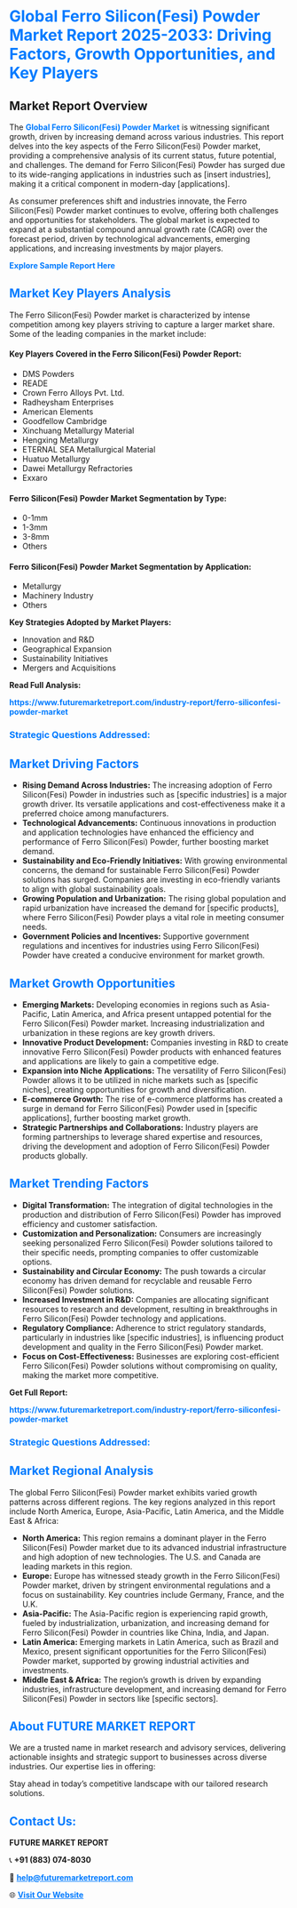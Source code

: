<h1 style="color: #007BFF;">Global Ferro Silicon(Fesi) Powder Market Report 2025-2033: Driving Factors, Growth Opportunities, and Key Players</h1>

<section id="overview">
<h2>Market Report Overview</h2>
<p>The <a href="https://www.futuremarketreport.com/industry-report/ferro-siliconfesi-powder-market" style="color: #007BFF; text-decoration: none;"><strong>Global Ferro Silicon(Fesi) Powder Market</strong></a> is witnessing significant growth, driven by increasing demand across various industries. This report delves into the key aspects of the Ferro Silicon(Fesi) Powder market, providing a comprehensive analysis of its current status, future potential, and challenges. The demand for Ferro Silicon(Fesi) Powder has surged due to its wide-ranging applications in industries such as [insert industries], making it a critical component in modern-day [applications].</p>
<p>As consumer preferences shift and industries innovate, the Ferro Silicon(Fesi) Powder market continues to evolve, offering both challenges and opportunities for stakeholders. The global market is expected to expand at a substantial compound annual growth rate (CAGR) over the forecast period, driven by technological advancements, emerging applications, and increasing investments by major players.</p>
</section>

<section id="overview">
<p><a href="https://www.futuremarketreport.com/request-sample/reportId=85625" style="color: #007BFF; text-decoration: none;"><strong>Explore Sample Report Here</strong></a></p>
</section>

<section id="key-players">
<h2 style="color: #007BFF;">Market Key Players Analysis</h2>
<p>The Ferro Silicon(Fesi) Powder market is characterized by intense competition among key players striving to capture a larger market share. Some of the leading companies in the market include:</p>
<h4>Key Players Covered in the Ferro Silicon(Fesi) Powder Report:</h4>
<ul><li>DMS Powders</li><li>READE</li><li>Crown Ferro Alloys Pvt. Ltd.</li><li>Radheysham Enterprises</li><li>American Elements</li><li>Goodfellow Cambridge</li><li>Xinchuang Metallurgy Material</li><li>Hengxing Metallurgy</li><li>ETERNAL SEA Metallurgical Material</li><li>Huatuo Metallurgy</li><li>Dawei Metallurgy Refractories</li><li>Exxaro</li></ul>
<h4>Ferro Silicon(Fesi) Powder Market Segmentation by Type:</h4>
<ul><li>0-1mm</li><li>1-3mm</li><li>3-8mm</li><li>Others</li></ul>

<h4>Ferro Silicon(Fesi) Powder Market Segmentation by Application:</h4>
<ul><li>Metallurgy</li><li>Machinery Industry</li><li>Others</li></ul>
<p><strong>Key Strategies Adopted by Market Players:</strong></p>
<ul>
<li>Innovation and R&D</li>
<li>Geographical Expansion</li>
<li>Sustainability Initiatives</li>
<li>Mergers and Acquisitions</li>
</ul>
</section>

<section>
<p><strong>Read Full Analysis: </strong></p><a href="https://www.futuremarketreport.com/industry-report/ferro-siliconfesi-powder-market" style="color: #007BFF; text-decoration: none;"><strong>https://www.futuremarketreport.com/industry-report/ferro-siliconfesi-powder-market</strong></a>
<h3 style="color: #007BFF;">Strategic Questions Addressed:</h3>
</section>

<section id="driving-factors">
<h2 style="color: #007BFF;">Market Driving Factors</h2>
<ul>
<li><strong>Rising Demand Across Industries:</strong> The increasing adoption of Ferro Silicon(Fesi) Powder in industries such as [specific industries] is a major growth driver. Its versatile applications and cost-effectiveness make it a preferred choice among manufacturers.</li>
<li><strong>Technological Advancements:</strong> Continuous innovations in production and application technologies have enhanced the efficiency and performance of Ferro Silicon(Fesi) Powder, further boosting market demand.</li>
<li><strong>Sustainability and Eco-Friendly Initiatives:</strong> With growing environmental concerns, the demand for sustainable Ferro Silicon(Fesi) Powder solutions has surged. Companies are investing in eco-friendly variants to align with global sustainability goals.</li>
<li><strong>Growing Population and Urbanization:</strong> The rising global population and rapid urbanization have increased the demand for [specific products], where Ferro Silicon(Fesi) Powder plays a vital role in meeting consumer needs.</li>
<li><strong>Government Policies and Incentives:</strong> Supportive government regulations and incentives for industries using Ferro Silicon(Fesi) Powder have created a conducive environment for market growth.</li>
</ul>
</section>

<section id="growth-opportunities">
<h2 style="color: #007BFF;">Market Growth Opportunities</h2>
<ul>
<li><strong>Emerging Markets:</strong> Developing economies in regions such as Asia-Pacific, Latin America, and Africa present untapped potential for the Ferro Silicon(Fesi) Powder market. Increasing industrialization and urbanization in these regions are key growth drivers.</li>
<li><strong>Innovative Product Development:</strong> Companies investing in R&D to create innovative Ferro Silicon(Fesi) Powder products with enhanced features and applications are likely to gain a competitive edge.</li>
<li><strong>Expansion into Niche Applications:</strong> The versatility of Ferro Silicon(Fesi) Powder allows it to be utilized in niche markets such as [specific niches], creating opportunities for growth and diversification.</li>
<li><strong>E-commerce Growth:</strong> The rise of e-commerce platforms has created a surge in demand for Ferro Silicon(Fesi) Powder used in [specific applications], further boosting market growth.</li>
<li><strong>Strategic Partnerships and Collaborations:</strong> Industry players are forming partnerships to leverage shared expertise and resources, driving the development and adoption of Ferro Silicon(Fesi) Powder products globally.</li>
</ul>
</section>

<section id="trending-factors">
<h2 style="color: #007BFF;">Market Trending Factors</h2>
<ul>
<li><strong>Digital Transformation:</strong> The integration of digital technologies in the production and distribution of Ferro Silicon(Fesi) Powder has improved efficiency and customer satisfaction.</li>
<li><strong>Customization and Personalization:</strong> Consumers are increasingly seeking personalized Ferro Silicon(Fesi) Powder solutions tailored to their specific needs, prompting companies to offer customizable options.</li>
<li><strong>Sustainability and Circular Economy:</strong> The push towards a circular economy has driven demand for recyclable and reusable Ferro Silicon(Fesi) Powder solutions.</li>
<li><strong>Increased Investment in R&D:</strong> Companies are allocating significant resources to research and development, resulting in breakthroughs in Ferro Silicon(Fesi) Powder technology and applications.</li>
<li><strong>Regulatory Compliance:</strong> Adherence to strict regulatory standards, particularly in industries like [specific industries], is influencing product development and quality in the Ferro Silicon(Fesi) Powder market.</li>
<li><strong>Focus on Cost-Effectiveness:</strong> Businesses are exploring cost-efficient Ferro Silicon(Fesi) Powder solutions without compromising on quality, making the market more competitive.</li>
</ul>
</section>

<section>
<p><strong>Get Full Report: </strong></p><a href="https://www.futuremarketreport.com/industry-report/ferro-siliconfesi-powder-market" style="color: #007BFF; text-decoration: none;"><strong>https://www.futuremarketreport.com/industry-report/ferro-siliconfesi-powder-market</strong></a>
<h3 style="color: #007BFF;">Strategic Questions Addressed:</h3>
</section>


<section id="regional-analysis">
<h2 style="color: #007BFF;">Market Regional Analysis</h2>
<p>The global Ferro Silicon(Fesi) Powder market exhibits varied growth patterns across different regions. The key regions analyzed in this report include North America, Europe, Asia-Pacific, Latin America, and the Middle East & Africa:</p>
<ul>
<li><strong>North America:</strong> This region remains a dominant player in the Ferro Silicon(Fesi) Powder market due to its advanced industrial infrastructure and high adoption of new technologies. The U.S. and Canada are leading markets in this region.</li>
<li><strong>Europe:</strong> Europe has witnessed steady growth in the Ferro Silicon(Fesi) Powder market, driven by stringent environmental regulations and a focus on sustainability. Key countries include Germany, France, and the U.K.</li>
<li><strong>Asia-Pacific:</strong> The Asia-Pacific region is experiencing rapid growth, fueled by industrialization, urbanization, and increasing demand for Ferro Silicon(Fesi) Powder in countries like China, India, and Japan.</li>
<li><strong>Latin America:</strong> Emerging markets in Latin America, such as Brazil and Mexico, present significant opportunities for the Ferro Silicon(Fesi) Powder market, supported by growing industrial activities and investments.</li>
<li><strong>Middle East & Africa:</strong> The region’s growth is driven by expanding industries, infrastructure development, and increasing demand for Ferro Silicon(Fesi) Powder in sectors like [specific sectors].</li>
</ul>
</section>

<footer>
<h2 style="color: #007BFF;">About FUTURE MARKET REPORT</h2>
<p>We are a trusted name in market research and advisory services, delivering actionable insights and strategic support to businesses across diverse industries. Our expertise lies in offering:</p>

<p>Stay ahead in today’s competitive landscape with our tailored research solutions.</p>

<h2 style="color: #007BFF;">Contact Us:</h2>
<p><strong>FUTURE MARKET REPORT</strong></p>
<p>📞 <strong>+91 (883) 074-8030</strong></p>
<p>📧 <strong><a href="mailto:help@futuremarketreport.com" style="color: #007BFF;">help@futuremarketreport.com</a></strong></p>
<p>🌐 <strong><a href="https://www.futuremarketreport.com/" style="color: #007BFF;">Visit Our Website</a></strong></p>
</footer>
